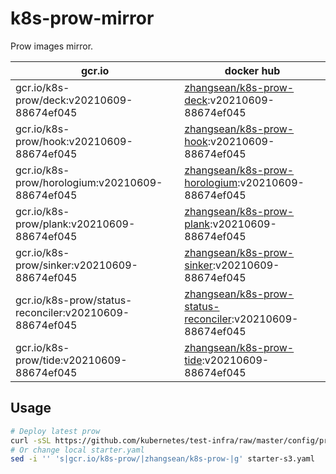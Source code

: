 # k8s-prow-mirror

Prow images mirror.

gcr.io | docker hub
---|---
gcr.io/k8s-prow/deck:v20210609-88674ef045 | [zhangsean/k8s-prow-deck](https://hub.docker.com/r/zhangsean/k8s-prow-deck):v20210609-88674ef045
gcr.io/k8s-prow/hook:v20210609-88674ef045 | [zhangsean/k8s-prow-hook](https://hub.docker.com/r/zhangsean/k8s-prow-hook):v20210609-88674ef045
gcr.io/k8s-prow/horologium:v20210609-88674ef045 | [zhangsean/k8s-prow-horologium](https://hub.docker.com/r/zhangsean/k8s-prow-horologium):v20210609-88674ef045
gcr.io/k8s-prow/plank:v20210609-88674ef045 | [zhangsean/k8s-prow-plank](https://hub.docker.com/r/zhangsean/k8s-prow-plank):v20210609-88674ef045
gcr.io/k8s-prow/sinker:v20210609-88674ef045 | [zhangsean/k8s-prow-sinker](https://hub.docker.com/r/zhangsean/k8s-prow-sinker):v20210609-88674ef045
gcr.io/k8s-prow/status-reconciler:v20210609-88674ef045 | [zhangsean/k8s-prow-status-reconciler](https://hub.docker.com/r/zhangsean/k8s-prow-status-reconciler):v20210609-88674ef045
gcr.io/k8s-prow/tide:v20210609-88674ef045 | [zhangsean/k8s-prow-tide](https://hub.docker.com/r/zhangsean/k8s-prow-tide):v20210609-88674ef045

## Usage

```bash
# Deploy latest prow
curl -sSL https://github.com/kubernetes/test-infra/raw/master/config/prow/cluster/starter-s3.yaml | sed 's|gcr.io/k8s-prow/|zhangsean/k8s-prow-|g' | kubectl apply -f -
# Or change local starter.yaml
sed -i '' 's|gcr.io/k8s-prow/|zhangsean/k8s-prow-|g' starter-s3.yaml
```
